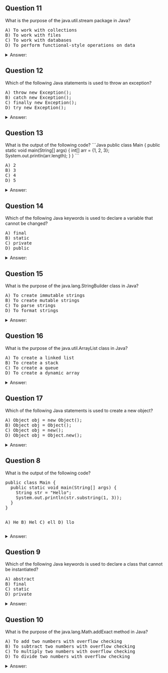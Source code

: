 <h2>Question 11</h2>
What is the purpose of the java.util.stream package in Java?
<pre>
A) To work with collections
B) To work with files
C) To work with databases
D) To perform functional-style operations on data
</pre>

<details>
  <summary>Answer:</summary>
  
  D) To perform functional-style operations on data
</details>

<h2>Question 12</h2>
Which of the following Java statements is used to throw an exception?
<pre>
A) throw new Exception();
B) catch new Exception();
C) finally new Exception();
D) try new Exception();
</pre>

<details>
  <summary>Answer:</summary>
  
  A) throw new Exception();
</details>

<h2>Question 13</h2>
What is the output of the following code?
```Java
public class Main {
  public static void main(String[] args) {
    int[] arr = {1, 2, 3};
    System.out.println(arr.length);
  }
}
```
<pre>
A) 2
B) 3
C) 4
D) 5
</pre>

<details>
<summary>Answer:</summary>

B) 3
</details>

<h2>Question 14</h2>
Which of the following Java keywords is used to declare a variable that cannot be changed?
<pre>
A) final
B) static
C) private
D) public
</pre>

<details>
<summary>Answer:</summary>

A) final
</details>

<h2>Question 15</h2>
What is the purpose of the java.lang.StringBuilder class in Java?
<pre>
A) To create immutable strings
B) To create mutable strings
C) To parse strings
D) To format strings
</pre>

<details>
<summary>Answer:</summary>

B) To create mutable strings
</details>

<h2>Question 16</h2>
What is the purpose of the java.util.ArrayList class in Java?
<pre>
A) To create a linked list
B) To create a stack
C) To create a queue
D) To create a dynamic array
</pre>

<details>
<summary>Answer:</summary>

D) To create a dynamic array
</details>

<h2>Question 17</h2>
Which of the following Java statements is used to create a new object?
<pre>
A) Object obj = new Object();
B) Object obj = Object();
C) Object obj = new();
D) Object obj = Object.new();
</pre>

<details>
<summary>Answer:</summary>

A) Object obj = new Object();
</details>

<h2>Question 8</h2>
What is the output of the following code?
<pre>
public class Main {
  public static void main(String[] args) {
    String str = "Hello";
    System.out.println(str.substring(1, 3));
  }
}

A) He
B) Hel
C) ell
D) llo
</pre>

<details>
<summary>Answer:</summary>

A) He
</details>

<h2>Question 9</h2>
Which of the following Java keywords is used to declare a class that cannot be instantiated?
<pre>
A) abstract
B) final
C) static
D) private
</pre>

<details>
<summary>Answer:</summary>

A) abstract
</details>

<h2>Question 10</h2>
What is the purpose of the java.lang.Math.addExact method in Java?
<pre>
A) To add two numbers with overflow checking
B) To subtract two numbers with overflow checking
C) To multiply two numbers with overflow checking
D) To divide two numbers with overflow checking
</pre>

<details>
<summary>Answer:</summary>

A) To add two numbers with overflow checking
</details>